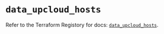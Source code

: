 # `data_upcloud_hosts`

Refer to the Terraform Registory for docs: [`data_upcloud_hosts`](https://www.terraform.io/docs/providers/upcloud/d/hosts).
